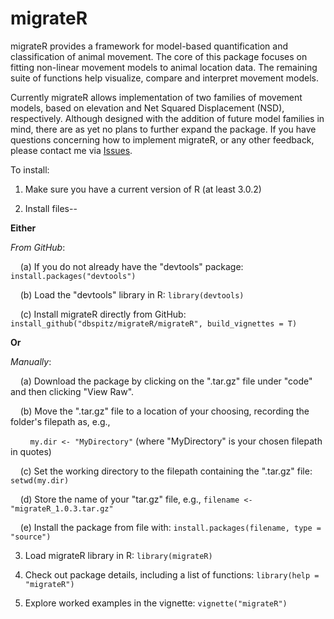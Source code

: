 # migrateR

migrateR provides a framework for model-based quantification and classification of animal movement. 
The core of this package focuses on fitting non-linear movement models to animal location data. 
The remaining suite of functions help visualize, compare and interpret movement models.


Currently migrateR allows implementation of two families of movement models, based on elevation and Net Squared Displacement (NSD), respectively.
Although designed with the addition of future model families in mind, there are as yet no plans to further expand the package.
If you have questions concerning how to implement migrateR, or any other feedback, please contact me via [Issues](https://github.com/dbspitz/migrateR/issues).
  
    
To install:

1. Make sure you have a current version of R (at least 3.0.2)

2. Install files--

  **Either**

  *From GitHub*:
  
  &nbsp;&nbsp;&nbsp;&nbsp;(a)  If you do not already have the "devtools" package: `install.packages("devtools")`
  
  &nbsp;&nbsp;&nbsp;&nbsp;(b)  Load the "devtools" library in R: `library(devtools)`

  &nbsp;&nbsp;&nbsp;&nbsp;(c) Install migrateR directly from GitHub: `install_github("dbspitz/migrateR/migrateR", build_vignettes = T)`
  
  
  **Or**
  
  *Manually*:
  
  &nbsp;&nbsp;&nbsp;&nbsp;(a) Download the package by clicking on the ".tar.gz" file under "code" and then clicking "View Raw".
    
  &nbsp;&nbsp;&nbsp;&nbsp;(b) Move the ".tar.gz" file to a location of your choosing, recording the folder's filepath as, e.g., 
    
  &nbsp;&nbsp;&nbsp;&nbsp;&nbsp;&nbsp;&nbsp;&nbsp;`my.dir <- "MyDirectory"` (where "MyDirectory" is your chosen filepath in quotes) 
    
  &nbsp;&nbsp;&nbsp;&nbsp;(c) Set the working directory to the filepath containing the ".tar.gz" file: `setwd(my.dir)`
    
  &nbsp;&nbsp;&nbsp;&nbsp;(d) Store the name of your "tar.gz" file, e.g., `filename <- "migrateR_1.0.3.tar.gz"`
    
  &nbsp;&nbsp;&nbsp;&nbsp;(e) Install the package from file with: `install.packages(filename, type = "source")`
    

3. Load migrateR library in R: `library(migrateR)`

4. Check out package details, including a list of functions: `library(help = "migrateR")`

5. Explore worked examples in the vignette: `vignette("migrateR")`

